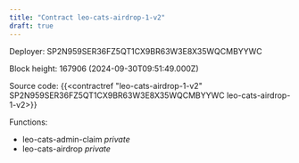 ```yaml
---
title: "Contract leo-cats-airdrop-1-v2"
draft: true
---
```

Deployer: SP2N959SER36FZ5QT1CX9BR63W3E8X35WQCMBYYWC


 



Block height: 167906 (2024-09-30T09:51:49.000Z)

Source code: {{<contractref "leo-cats-airdrop-1-v2" SP2N959SER36FZ5QT1CX9BR63W3E8X35WQCMBYYWC leo-cats-airdrop-1-v2>}}

Functions:

* leo-cats-admin-claim _private_
* leo-cats-airdrop _private_
